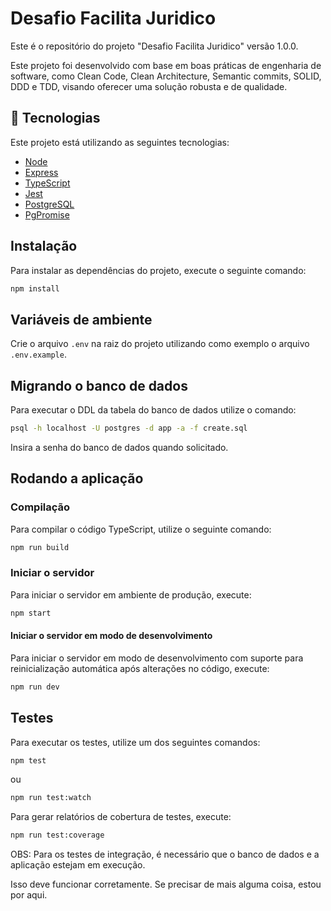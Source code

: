 # Desafio Facilita Juridico

Este é o repositório do projeto "Desafio Facilita Juridico" versão 1.0.0.

Este projeto foi desenvolvido com base em boas práticas de engenharia de software, como Clean Code, Clean Architecture, Semantic commits, SOLID, DDD e TDD,
visando oferecer uma solução robusta e de qualidade.

## 🚀 Tecnologias

Este projeto está utilizando as seguintes tecnologias:

-   [Node](https://nodejs.org/en)
-   [Express](https://expressjs.com/)
-   [TypeScript](https://www.typescriptlang.org/)
-   [Jest](https://jestjs.io/)
-   [PostgreSQL](https://www.postgresql.org/)
-   [PgPromise](https://vitaly-t.github.io/pg-promise/)

## Instalação

Para instalar as dependências do projeto, execute o seguinte comando:

```bash
npm install
```

## Variáveis de ambiente

Crie o arquivo `.env` na raiz do projeto utilizando como exemplo o arquivo `.env.example`.

## Migrando o banco de dados

Para executar o DDL da tabela do banco de dados utilize o comando:

```bash
psql -h localhost -U postgres -d app -a -f create.sql
```

Insira a senha do banco de dados quando solicitado.

## Rodando a aplicação

### Compilação

Para compilar o código TypeScript, utilize o seguinte comando:

```bash
npm run build
```

### Iniciar o servidor

Para iniciar o servidor em ambiente de produção, execute:

```bash
npm start
```

#### Iniciar o servidor em modo de desenvolvimento

Para iniciar o servidor em modo de desenvolvimento com suporte para reinicialização automática após alterações no código, execute:

```bash
npm run dev
```

## Testes

Para executar os testes, utilize um dos seguintes comandos:

```bash
npm test
```

ou

```bash
npm run test:watch
```

Para gerar relatórios de cobertura de testes, execute:

```bash
npm run test:coverage
```

OBS: Para os testes de integração, é necessário que o banco de dados e a aplicação estejam em execução.

Isso deve funcionar corretamente. Se precisar de mais alguma coisa, estou por aqui.
